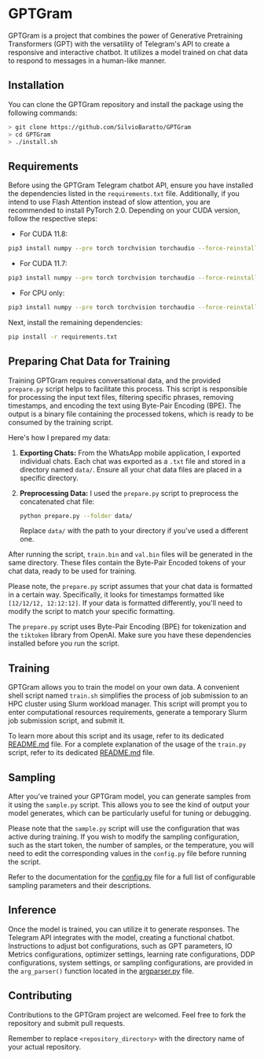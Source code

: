 # GPTGram
GPTGram is a project that combines the power of Generative Pretraining Transformers (GPT) with the versatility of Telegram's API to create a responsive and interactive chatbot. It utilizes a model trained on chat data to respond to messages in a human-like manner.

## Installation
You can clone the GPTGram repository and install the package using the following commands:

```bash
> git clone https://github.com/SilvioBaratto/GPTGram
> cd GPTGram
> ./install.sh
```

## Requirements
Before using the GPTGram Telegram chatbot API, ensure you have installed the dependencies listed in the `requirements.txt` file. Additionally, if you intend to use Flash Attention instead of slow attention, you are recommended to install PyTorch 2.0. Depending on your CUDA version, follow the respective steps:

- For CUDA 11.8:
```bash
pip3 install numpy --pre torch torchvision torchaudio --force-reinstall --index-url https://download.pytorch.org/whl/nightly/cu118
```

- For CUDA 11.7:
```bash
pip3 install numpy --pre torch torchvision torchaudio --force-reinstall --index-url https://download.pytorch.org/whl/nightly/cu117
```

- For CPU only:
```bash
pip3 install numpy --pre torch torchvision torchaudio --force-reinstall --index-url https://download.pytorch.org/whl/nightly/cpu
```

Next, install the remaining dependencies:

```bash
pip install -r requirements.txt
```
## Preparing Chat Data for Training

Training GPTGram requires conversational data, and the provided `prepare.py` script helps to facilitate this process. This script is responsible for processing the input text files, filtering specific phrases, removing timestamps, and encoding the text using Byte-Pair Encoding (BPE). The output is a binary file containing the processed tokens, which is ready to be consumed by the training script.

Here's how I prepared my data:

1. **Exporting Chats:** From the WhatsApp mobile application, I exported individual chats. Each chat was exported as a `.txt` file and stored in a directory named `data/`. Ensure all your chat data files are placed in a specific directory.

2. **Preprocessing Data:** I used the `prepare.py` script to preprocess the concatenated chat file:
    ```bash
    python prepare.py --folder data/
    ```
   Replace `data/` with the path to your directory if you've used a different one.

After running the script, `train.bin` and `val.bin` files will be generated in the same directory. These files contain the Byte-Pair Encoded tokens of your chat data, ready to be used for training.

Please note, the `prepare.py` script assumes that your chat data is formatted in a certain way. Specifically, it looks for timestamps formatted like `[12/12/12, 12:12:12]`. If your data is formatted differently, you'll need to modify the script to match your specific formatting.

The `prepare.py` script uses Byte-Pair Encoding (BPE) for tokenization and the `tiktoken` library from OpenAI. Make sure you have these dependencies installed before you run the script.

## Training
GPTGram allows you to train the model on your own data. A convenient shell script named `train.sh` simplifies the process of job submission to an HPC cluster using Slurm workload manager. This script will prompt you to enter computational resources requirements, generate a temporary Slurm job submission script, and submit it.

To learn more about this script and its usage, refer to its dedicated [README.md](cluster/README.md) file. For a complete explanation of the usage of the `train.py` script, refer to its dedicated [README.md](cmd/README.md) file.

## Sampling
After you've trained your GPTGram model, you can generate samples from it using the `sample.py` script. This allows you to see the kind of output your model generates, which can be particularly useful for tuning or debugging.

Please note that the `sample.py` script will use the configuration that was active during training. If you wish to modify the sampling configuration, such as the start token, the number of samples, or the temperature, you will need to edit the corresponding values in the `config.py` file before running the script.

Refer to the documentation for the [config.py](cmd/README.md) file for a full list of configurable sampling parameters and their descriptions.

## Inference
Once the model is trained, you can utilize it to generate responses. The Telegram API integrates with the model, creating a functional chatbot. Instructions to adjust bot configurations, such as GPT parameters, IO Metrics configurations, optimizer settings, learning rate configurations, DDP configurations, system settings, or sampling configurations, are provided in the `arg_parser()` function located in the [argparser.py](GPTGram/argparser.py) file.

## Contributing
Contributions to the GPTGram project are welcomed. Feel free to fork the repository and submit pull requests.

Remember to replace `<repository_directory>` with the directory name of your actual repository.
